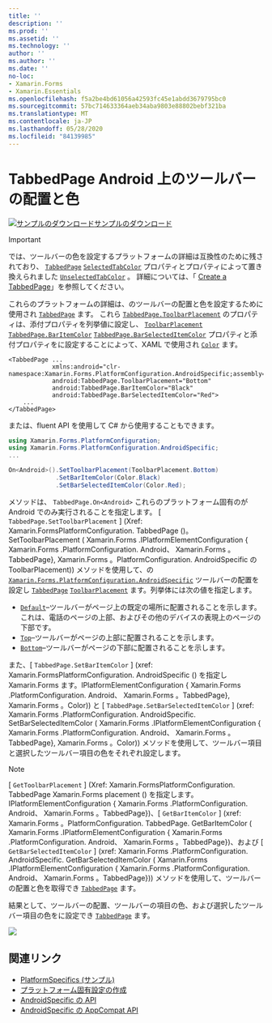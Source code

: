 ```yaml
---
title: ''
description: ''
ms.prod: ''
ms.assetid: ''
ms.technology: ''
author: ''
ms.author: ''
ms.date: ''
no-loc:
- Xamarin.Forms
- Xamarin.Essentials
ms.openlocfilehash: f5a2be4bd61056a42593fc45e1abdd3679795bc0
ms.sourcegitcommit: 57bc714633364aeb34aba9803e88802bebf321ba
ms.translationtype: MT
ms.contentlocale: ja-JP
ms.lasthandoff: 05/28/2020
ms.locfileid: "84139985"
---
```

# <a name="tabbedpage-toolbar-placement-and-color-on-android"></a>TabbedPage Android 上のツールバーの配置と色

[![サンプルのダウンロード](~/media/shared/download.png)サンプルのダウンロード](https://docs.microsoft.com/samples/xamarin/xamarin-forms-samples/userinterface-platformspecifics)

> [!IMPORTANT]
> では、ツールバーの色を設定するプラットフォームの詳細は互換性のために残されており、 [`TabbedPage`](xref:Xamarin.Forms.TabbedPage) [`SelectedTabColor`](xref:Xamarin.Forms.TabbedPage.SelectedTabColor) プロパティとプロパティによって置き換えられました [`UnselectedTabColor`](xref:Xamarin.Forms.TabbedPage.UnselectedTabColor) 。 詳細については、「 [Create a TabbedPage](~/xamarin-forms/app-fundamentals/navigation/tabbed-page.md#create-a-tabbedpage)」を参照してください。

これらのプラットフォームの詳細は、のツールバーの配置と色を設定するために使用され [`TabbedPage`](xref:Xamarin.Forms.TabbedPage) ます。 これら [`TabbedPage.ToolbarPlacement`](xref:Xamarin.Forms.PlatformConfiguration.AndroidSpecific.TabbedPage.ToolbarPlacementProperty) のプロパティは、添付プロパティを列挙値に設定し、 [`ToolbarPlacement`](xref:Xamarin.Forms.PlatformConfiguration.AndroidSpecific.ToolbarPlacement) [`TabbedPage.BarItemColor`](xref:Xamarin.Forms.PlatformConfiguration.AndroidSpecific.TabbedPage.BarItemColorProperty) [`TabbedPage.BarSelectedItemColor`](xref:Xamarin.Forms.PlatformConfiguration.AndroidSpecific.TabbedPage.BarSelectedItemColorProperty) プロパティと添付プロパティをに設定することによって、XAML で使用され [`Color`](xref:Xamarin.Forms.Color) ます。

```xaml
<TabbedPage ...
            xmlns:android="clr-namespace:Xamarin.Forms.PlatformConfiguration.AndroidSpecific;assembly=Xamarin.Forms.Core"
            android:TabbedPage.ToolbarPlacement="Bottom"
            android:TabbedPage.BarItemColor="Black"
            android:TabbedPage.BarSelectedItemColor="Red">
    ...
</TabbedPage>
```

または、fluent API を使用して C# から使用することもできます。

```csharp
using Xamarin.Forms.PlatformConfiguration;
using Xamarin.Forms.PlatformConfiguration.AndroidSpecific;
...

On<Android>().SetToolbarPlacement(ToolbarPlacement.Bottom)
             .SetBarItemColor(Color.Black)
             .SetBarSelectedItemColor(Color.Red);
```

メソッドは、 `TabbedPage.On<Android>` これらのプラットフォーム固有のが Android でのみ実行されることを指定します。 [ `TabbedPage.SetToolbarPlacement` ] (Xref: Xamarin.FormsPlatformConfiguration. TabbedPage ()。 SetToolbarPlacement ( Xamarin.Forms .IPlatformElementConfiguration { Xamarin.Forms .PlatformConfiguration. Android、 Xamarin.Forms 。TabbedPage}, Xamarin.Forms 。PlatformConfiguration. AndroidSpecific の ToolbarPlacement)) メソッドを使用して、の [`Xamarin.Forms.PlatformConfiguration.AndroidSpecific`](xref:Xamarin.Forms.PlatformConfiguration.AndroidSpecific) ツールバーの配置を設定し [`TabbedPage`](xref:Xamarin.Forms.TabbedPage) [`ToolbarPlacement`](xref:Xamarin.Forms.PlatformConfiguration.AndroidSpecific.ToolbarPlacement) ます。列挙体には次の値を指定します。

- [`Default`](xref:Xamarin.Forms.PlatformConfiguration.AndroidSpecific.ToolbarPlacement.Default)–ツールバーがページ上の既定の場所に配置されることを示します。 これは、電話のページの上部、およびその他のデバイスの表現上のページの下部です。
- [`Top`](xref:Xamarin.Forms.PlatformConfiguration.AndroidSpecific.ToolbarPlacement.Top)–ツールバーがページの上部に配置されることを示します。
- [`Bottom`](xref:Xamarin.Forms.PlatformConfiguration.AndroidSpecific.ToolbarPlacement.Bottom)–ツールバーがページの下部に配置されることを示します。

また、[ `TabbedPage.SetBarItemColor` ] (xref: Xamarin.FormsPlatformConfiguration. AndroidSpecific () を指定し Xamarin.Forms ます。IPlatformElementConfiguration { Xamarin.Forms .PlatformConfiguration. Android、 Xamarin.Forms 。TabbedPage}, Xamarin.Forms 。Color)) と [ `TabbedPage.SetBarSelectedItemColor` ] (xref: Xamarin.Forms .PlatformConfiguration. AndroidSpecific. SetBarSelectedItemColor ( Xamarin.Forms .IPlatformElementConfiguration { Xamarin.Forms .PlatformConfiguration. Android、 Xamarin.Forms 。TabbedPage}, Xamarin.Forms 。Color)) メソッドを使用して、ツールバー項目と選択したツールバー項目の色をそれぞれ設定します。

> [!NOTE]
> [ `GetToolbarPlacement` ] (Xref: Xamarin.FormsPlatformConfiguration. TabbedPage Xamarin.Forms placement () を指定します。IPlatformElementConfiguration { Xamarin.Forms .PlatformConfiguration. Android、 Xamarin.Forms 。TabbedPage})、[ `GetBarItemColor` ] (xref: Xamarin.Forms 。PlatformConfiguration. TabbedPage. GetBarItemColor ( Xamarin.Forms .IPlatformElementConfiguration { Xamarin.Forms .PlatformConfiguration. Android、 Xamarin.Forms 。TabbedPage})、および [ `GetBarSelectedItemColor` ] (xref: Xamarin.Forms .PlatformConfiguration. AndroidSpecific. GetBarSelectedItemColor ( Xamarin.Forms .IPlatformElementConfiguration { Xamarin.Forms .PlatformConfiguration. Android、 Xamarin.Forms 。TabbedPage})) メソッドを使用して、ツールバーの配置と色を取得でき [`TabbedPage`](xref:Xamarin.Forms.TabbedPage) ます。

結果として、ツールバーの配置、ツールバーの項目の色、および選択したツールバー項目の色をに設定でき [`TabbedPage`](xref:Xamarin.Forms.TabbedPage) ます。

![](tabbedpage-toolbar-placement-color-images/tabbedpage-toolbar-placement.png)

## <a name="related-links"></a>関連リンク

- [PlatformSpecifics (サンプル)](https://docs.microsoft.com/samples/xamarin/xamarin-forms-samples/userinterface-platformspecifics)
- [プラットフォーム固有設定の作成](~/xamarin-forms/platform/platform-specifics/index.md#creating-platform-specifics)
- [AndroidSpecific の API](xref:Xamarin.Forms.PlatformConfiguration.AndroidSpecific)
- [AndroidSpecific の AppCompat API](xref:Xamarin.Forms.PlatformConfiguration.AndroidSpecific.AppCompat)
